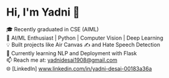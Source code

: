 # Hi, I'm Yadni 👋

🎓 Recently graduated in CSE (AIML)  
🧠 AI/ML Enthusiast | Python | Computer Vision | Deep Learning  
💡 Built projects like Air Canvas ✍️ and Hate Speech Detection  
🌱 Currently learning NLP and Deployment with Flask  
📫 Reach me at: yadnidesai1908@gmail.com  
🌐 [LinkedIn]  www.linkedin.com/in/yadni-desai-00183a36a
